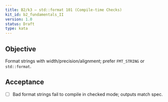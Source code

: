 ```yaml
---
title: B2/k3 — std::format 101 (Compile‑time Checks)
kit_id: b2_fundamentals_II
version: 1.0
status: Draft
type: kata
---
```

## Objective
Format strings with width/precision/alignment; prefer `FMT_STRING` or `std::format`.
## Acceptance
- [ ] Bad format strings fail to compile in checked mode; outputs match spec.